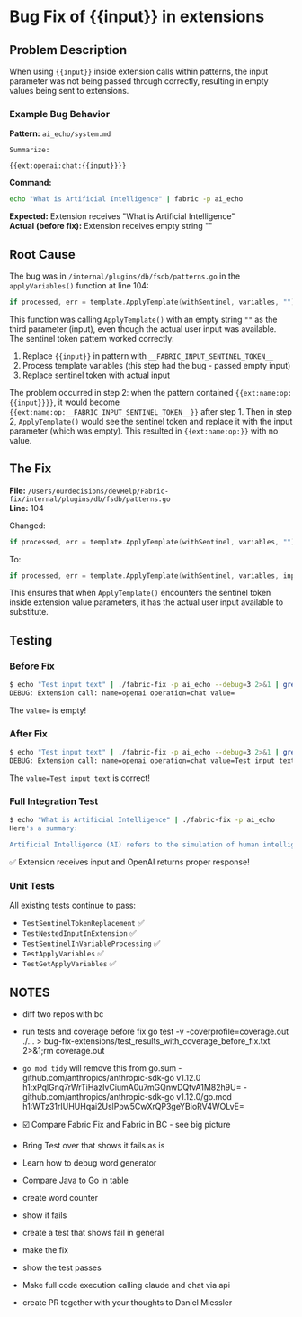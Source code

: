 

# Bug Fix of {{input}} in extensions

## Problem Description

When using `{{input}}` inside extension calls within patterns, the input parameter was not being passed through correctly, resulting in empty values being sent to extensions.

### Example Bug Behavior

**Pattern:** `ai_echo/system.md`
```
Summarize:

{{ext:openai:chat:{{input}}}}
```

**Command:**
```bash
echo "What is Artificial Intelligence" | fabric -p ai_echo
```

**Expected:** Extension receives "What is Artificial Intelligence"  
**Actual (before fix):** Extension receives empty string ""

## Root Cause

The bug was in `/internal/plugins/db/fsdb/patterns.go` in the `applyVariables()` function at line 104:

```go
if processed, err = template.ApplyTemplate(withSentinel, variables, ""); err != nil {
```

This function was calling `ApplyTemplate()` with an empty string `""` as the third parameter (input), even though the actual user input was available. The sentinel token pattern worked correctly:

1. Replace `{{input}}` in pattern with `__FABRIC_INPUT_SENTINEL_TOKEN__`
2. Process template variables (this step had the bug - passed empty input)
3. Replace sentinel token with actual input

The problem occurred in step 2: when the pattern contained `{{ext:name:op:{{input}}}}`, it would become `{{ext:name:op:__FABRIC_INPUT_SENTINEL_TOKEN__}}` after step 1. Then in step 2, `ApplyTemplate()` would see the sentinel token and replace it with the input parameter (which was empty). This resulted in `{{ext:name:op:}}` with no value.

## The Fix

**File:** `/Users/ourdecisions/devHelp/Fabric-fix/internal/plugins/db/fsdb/patterns.go`  
**Line:** 104

Changed:
```go
if processed, err = template.ApplyTemplate(withSentinel, variables, ""); err != nil {
```

To:
```go
if processed, err = template.ApplyTemplate(withSentinel, variables, input); err != nil {
```

This ensures that when `ApplyTemplate()` encounters the sentinel token inside extension value parameters, it has the actual user input available to substitute.

## Testing

### Before Fix
```bash
$ echo "Test input text" | ./fabric-fix -p ai_echo --debug=3 2>&1 | grep "Extension call"
DEBUG: Extension call: name=openai operation=chat value=
```
The `value=` is empty!

### After Fix
```bash
$ echo "Test input text" | ./fabric-fix -p ai_echo --debug=3 2>&1 | grep "Extension call"
DEBUG: Extension call: name=openai operation=chat value=Test input text
```
The `value=Test input text` is correct!

### Full Integration Test
```bash
$ echo "What is Artificial Intelligence" | ./fabric-fix -p ai_echo
Here's a summary:

Artificial Intelligence (AI) refers to the simulation of human intelligence by computer systems...
```
✅ Extension receives input and OpenAI returns proper response!

### Unit Tests
All existing tests continue to pass:
- `TestSentinelTokenReplacement` ✅
- `TestNestedInputInExtension` ✅  
- `TestSentinelInVariableProcessing` ✅
- `TestApplyVariables` ✅
- `TestGetApplyVariables` ✅

## NOTES

- diff two repos with bc

- run tests and coverage before fix
go test -v -coverprofile=coverage.out ./... > bug-fix-extensions/test_results_with_coverage_before_fix.txt 2>&1;rm coverage.out

- `go mod tidy` will remove this from go.sum
 -github.com/anthropics/anthropic-sdk-go v1.12.0 h1:xPqlGnq7rWrTiHazIvCiumA0u7mGQnwDQtvA1M82h9U=
 -github.com/anthropics/anthropic-sdk-go v1.12.0/go.mod h1:WTz31rIUHUHqai2UslPpw5CwXrQP3geYBioRV4WOLvE=

- ☑️ Compare Fabric Fix and Fabric in BC - see big picture
- Bring Test over that shows it fails as is
- Learn how to debug word generator
- Compare Java to Go in table
- create word counter
- show it fails
- create a test that shows fail in general
- make the fix
- show the test passes
- Make full code execution calling claude and chat via api
- create PR together with your thoughts to Daniel Miessler

